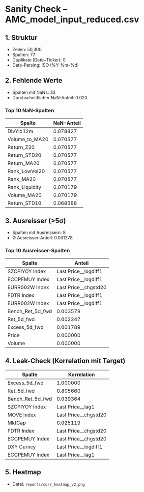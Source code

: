 # Sanity Check – AMC_model_input_reduced.csv

## 1. Struktur
- Zeilen: 50,300
- Spalten: 77
- Duplikate (Date+Ticker): 0
- Date-Parsing: ISO (%Y-%m-%d)

## 2. Fehlende Werte
- Spalten mit NaNs: 33
- Durchschnittlicher NaN-Anteil: 0.020

### Top 10 NaN-Spalten
| Spalte | NaN-Anteil |
|---|---|
| DivYld12m | 0.078827 |
| Volume_to_MA20 | 0.070577 |
| Return_Z20 | 0.070577 |
| Return_STD20 | 0.070577 |
| Return_MA20 | 0.070577 |
| Rank_LowVol20 | 0.070577 |
| Rank_MA20 | 0.070577 |
| Rank_Liquidity | 0.070179 |
| Volume_MA20 | 0.070179 |
| Return_STD10 | 0.068588 |

## 3. Ausreisser (>5σ)
- Spalten mit Ausreissern: 8
- Ø Ausreisser-Anteil: 0.001278

### Top 10 Ausreisser-Spalten
| Spalte | Anteil |
|---|---|
| SZCPIYOY Index | Last Price__logdiff1 | 0.022664 |
| ECCPEMUY Index | Last Price__logdiff1 | 0.017893 |
| EURR002W Index | Last Price__chgstd20 | 0.016700 |
| FDTR Index | Last Price__logdiff1 | 0.015507 |
| EURR002W Index | Last Price__logdiff1 | 0.015507 |
| Bench_Ret_5d_fwd | 0.003579 |
| Ret_5d_fwd | 0.002247 |
| Excess_5d_fwd | 0.001789 |
| Price | 0.000000 |
| Volume | 0.000000 |

## 4. Leak-Check (Korrelation mit Target)
| Spalte | Korrelation |
|---|---|
| Excess_5d_fwd | 1.000000 |
| Ret_5d_fwd | 0.805660 |
| Bench_Ret_5d_fwd | 0.039364 |
| SZCPIYOY Index | Last Price__lag1 | 0.032199 |
| MOVE Index | Last Price__chgstd20 | 0.028784 |
| MktCap | 0.025119 |
| FDTR Index | Last Price__chgstd20 | 0.021645 |
| ECCPEMUY Index | Last Price__chgstd20 | -0.021266 |
| DXY Curncy | Last Price__logdiff1 | -0.020910 |
| ECCPEMUY Index | Last Price__lag1 | 0.020515 |

## 5. Heatmap
- Datei: `reports/corr_heatmap_v2.png`